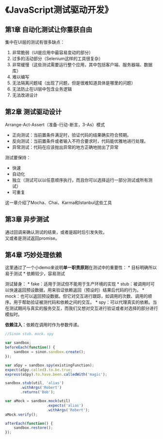 # 《JavaScript测试驱动开发》

## 第1章 自动化测试让你重获自由
集中在UI层的测试有很多缺点：
1. 非常脆弱（UI是应用中最容易变动的部分）
2. 过多的活动部分（Selenium这样的工具很复杂）
3. 非常缓慢（这些测试需要运行整个应用，其中包括客户端、服务器端、数据库）
4. 难以编写
5. 无法隔离问题域（出现了问题，但是很难知道具体是哪里的问题）
6. 无法防止在UI层中包含业务逻辑
7. 无法改进设计

## 第2章 测试驱动设计
Arrange-Act-Assert（准备-行动-断言，3-As）模式
* 正向测试：当前置条件满足时，验证代码的结果确实符合预期。
* 反向测试：当前置条件或者输入不符合要求时，代码能优雅地进行处理。
* 异常测试：代码在应该抛出异常的地方正确地抛出了异常

测试要保持：
* 快速
* 自动化
* 独立（测试可以以任意顺序执行，而且你可以选择运行一部分测试或所有测试）
* 可重复

这一章介绍了Mocha、Chai、Karma和Istanbul这些工具

## 第3章 异步测试
通过回调来确认测试的结束，或者是超时后引发失败。<Br>
又或者是测试返回promise。

## 第4章 巧妙处理依赖
这里通过了一个小demo来说明**单一职责原则**在测试中的重要性：
    * 目标明确所以易于测试
    * 依赖较少，容易测试

测试替身：
    * fake：适用于测试但不能用于生产环境的实现
    * stub：被调用时可以快速返回预设数据，用来验证依赖返回（预设的）结果后代码的行为。
    * mock：也可以返回预设数据。但它对交互进行跟踪，如调用的次数、调用的顺序。用于帮助验证被测代码和依赖之间的交互。
    * spy：可以代理真实的依赖。当在测试期间与真实的服务交互，而我们又想对交互进行验证或者对选择的部分进行模拟时。

**依赖注入**：依赖在调用时作为参数传递。
```javascript
//Sinon stub、mock、spy

var sandbox;
beforeEach(function() {
    sandbox = sinon.sandbox.create();
});

var aSpy = sandbox.spy(existingFunction);
expect(aSpy.called).to.be.true;
express(aSpy).to.have.been.calledWith('magic');

sandbox.stub(util, 'alias')
       .withArgs('Robert')
       .returns('Bob');

var aMock = sandbox.mock(util)
                   .expects('alias')
                   .withArgs('Robert');
aMock.verify();

afterEach(function() {
    sandbox.restore();
});
```
